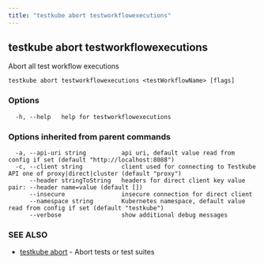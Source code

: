 ```yaml
---
title: "testkube abort testworkflowexecutions"
---
```

## testkube abort testworkflowexecutions

Abort all test workflow executions

```
testkube abort testworkflowexecutions <testWorkflowName> [flags]
```

### Options

```
  -h, --help   help for testworkflowexecutions
```

### Options inherited from parent commands

```
  -a, --api-uri string          api uri, default value read from config if set (default "http://localhost:8088")
  -c, --client string           client used for connecting to Testkube API one of proxy|direct|cluster (default "proxy")
      --header stringToString   headers for direct client key value pair: --header name=value (default [])
      --insecure                insecure connection for direct client
      --namespace string        Kubernetes namespace, default value read from config if set (default "testkube")
      --verbose                 show additional debug messages
```

### SEE ALSO

* [testkube abort](testkube-abort.md)	 - Abort tests or test suites


